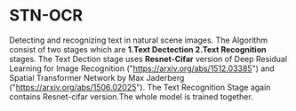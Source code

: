 # STN-OCR
Detecting and recognizing text in natural scene images.
The Algorithm consist of two stages which are **1.Text Dectection 2.Text Recognition** stages. 
The Text Dection stage uses **Resnet-Cifar** version of Deep Residual Learning for Image Recognition ("https://arxiv.org/abs/1512.03385") and Spatial Transformer Network by Max Jaderberg ("https://arxiv.org/abs/1506.02025").
The Text Recognition Stage again contains Resnet-cifar version.The whole model is trained together.

